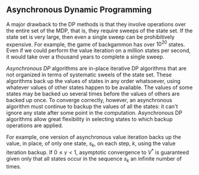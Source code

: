 ## Asynchronous Dynamic Programming

A major drawback to the DP methods is that they involve operations over the entire set of the MDP, that is, they require sweeps of the state set. 
If the state set is very large, then even a single sweep can be prohibitively expensive. For example, the game of backgammon has over ${10}^{20}$ states. 
Even if we could perform the value iteration on a million states per second, it would take over a thousand years to complete a single sweep.

_Asynchronous DP_ algorithms are in-place iterative DP algorithms that are not organized in terms of systematic sweels of the state set. 
These algorithms back up the values of states in any order whatsoever, using whatever values of other states happen to be available. 
The values of some states may be backed uo several times before the values of others are backed up once. 
To converge correctly, however, an asynchronous algorithm must continue to backup the values of all the states: it can't ignore any state after some point in the computation. 
Asynchronous DP algorithms allow great flexibility in selecting states to which backup operations are applied. 

For example, one version of asynchronous value iteration backs up the value, in place, of only one state, $s_k$, on each step, $k$, using the value iteration backup. If $0 \leq \gamma \lt 1$, asymptotic convergence to $V^{*}$ is guaranteed given only that all states occur in the sequence ${s_k}$ an infinite number of times.
